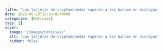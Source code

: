 ```yaml
---
title: "Las tarjetas de criptomonedas superan a los bancos en microgastos en Europa"
date: 2025-06-29T13:14:05+0000
categories: [Noticias]
tags: []
cover:
  image: "/images/noticias/"
  alt: "Las tarjetas de criptomonedas superan a los bancos en microgastos en Europa"
  hidden: false
---
```



